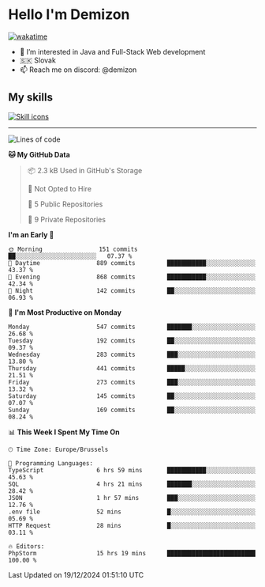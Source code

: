 # Hello I'm Demizon
[![wakatime](https://wakatime.com/badge/user/6ad1949f-d6d7-44f9-9eee-c35e54cc499b.svg)](https://wakatime.com/@6ad1949f-d6d7-44f9-9eee-c35e54cc499b)
- 👀 I’m interested in Java and Full-Stack Web development
- 🇸🇰 Slovak
- 📫 Reach me on discord: @demizon

## My skills
[![Skill icons](https://skillicons.dev/icons?i=java,js,ts,html,css,react,nextjs,tailwind,supabase,py,git,docker,linux,mysql,postgres,mongo&theme=dark)](https://github.com/Demizon3433)

---

<!--START_SECTION:waka-->
![Lines of code](https://img.shields.io/badge/From%20Hello%20World%20I%27ve%20Written-608.8%20thousand%20lines%20of%20code-blue)

**🐱 My GitHub Data** 

> 📦 2.3 kB Used in GitHub's Storage 
 > 
> 🚫 Not Opted to Hire
 > 
> 📜 5 Public Repositories 
 > 
> 🔑 9 Private Repositories 
 > 
**I'm an Early 🐤** 

```text
🌞 Morning                151 commits         ██░░░░░░░░░░░░░░░░░░░░░░░   07.37 % 
🌆 Daytime                889 commits         ███████████░░░░░░░░░░░░░░   43.37 % 
🌃 Evening                868 commits         ███████████░░░░░░░░░░░░░░   42.34 % 
🌙 Night                  142 commits         ██░░░░░░░░░░░░░░░░░░░░░░░   06.93 % 
```
📅 **I'm Most Productive on Monday** 

```text
Monday                   547 commits         ███████░░░░░░░░░░░░░░░░░░   26.68 % 
Tuesday                  192 commits         ██░░░░░░░░░░░░░░░░░░░░░░░   09.37 % 
Wednesday                283 commits         ███░░░░░░░░░░░░░░░░░░░░░░   13.80 % 
Thursday                 441 commits         █████░░░░░░░░░░░░░░░░░░░░   21.51 % 
Friday                   273 commits         ███░░░░░░░░░░░░░░░░░░░░░░   13.32 % 
Saturday                 145 commits         ██░░░░░░░░░░░░░░░░░░░░░░░   07.07 % 
Sunday                   169 commits         ██░░░░░░░░░░░░░░░░░░░░░░░   08.24 % 
```


📊 **This Week I Spent My Time On** 

```text
🕑︎ Time Zone: Europe/Brussels

💬 Programming Languages: 
TypeScript               6 hrs 59 mins       ███████████░░░░░░░░░░░░░░   45.63 % 
SQL                      4 hrs 21 mins       ███████░░░░░░░░░░░░░░░░░░   28.42 % 
JSON                     1 hr 57 mins        ███░░░░░░░░░░░░░░░░░░░░░░   12.76 % 
.env file                52 mins             █░░░░░░░░░░░░░░░░░░░░░░░░   05.69 % 
HTTP Request             28 mins             █░░░░░░░░░░░░░░░░░░░░░░░░   03.11 % 

🔥 Editors: 
PhpStorm                 15 hrs 19 mins      █████████████████████████   100.00 % 
```


 Last Updated on 19/12/2024 01:51:10 UTC
<!--END_SECTION:waka-->
